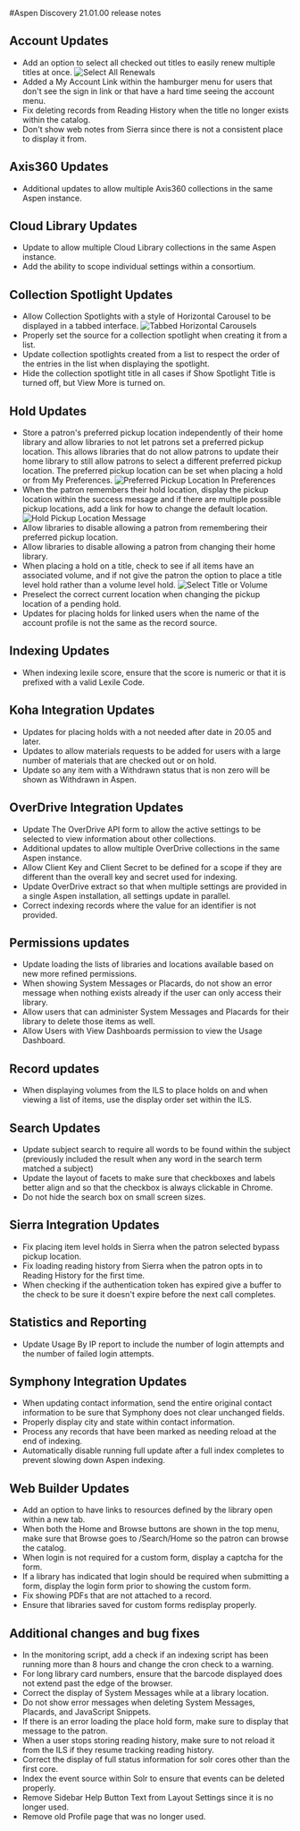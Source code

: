 #Aspen Discovery 21.01.00 release notes
## Account Updates
- Add an option to select all checked out titles to easily renew multiple titles at once. 
  ![Select All Renewals](/release_notes/images/21_01_00_select_all_renewals.png)
- Added a My Account Link within the hamburger menu for users that don't see the sign in link or that have a hard time seeing the account menu.
- Fix deleting records from Reading History when the title no longer exists within the catalog. 
- Don't show web notes from Sierra since there is not a consistent place to display it from.

## Axis360 Updates
- Additional updates to allow multiple Axis360 collections in the same Aspen instance. 

## Cloud Library Updates
- Update to allow multiple Cloud Library collections in the same Aspen instance. 
- Add the ability to scope individual settings within a consortium. 

## Collection Spotlight Updates
- Allow Collection Spotlights with a style of Horizontal Carousel to be displayed in a tabbed interface. 
  ![Tabbed Horizontal Carousels](/release_notes/images/21_01_00_tabbed_horizontal_carousel.png) 
- Properly set the source for a collection spotlight when creating it from a list. 
- Update collection spotlights created from a list to respect the order of the entries in the list when displaying the spotlight. 
- Hide the collection spotlight title in all cases if Show Spotlight Title is turned off, but View More is turned on.  

## Hold Updates
- Store a patron's preferred pickup location independently of their home library and allow libraries to not let patrons set a preferred pickup location. This allows libraries that do not allow patrons to update their home library to still allow patrons to select a different preferred pickup location.  The preferred pickup location can be set when placing a hold or from My Preferences. 
  ![Preferred Pickup Location In Preferences](/release_notes/images/21_01_00_preferred_pickup_location.png)  
- When the patron remembers their hold location, display the pickup location within the success message and if there are multiple possible pickup locations, add a link for how to change the default location.
  ![Hold Pickup Location Message](/release_notes/images/21_01_00_hold_pickup_location_message.png)  
- Allow libraries to disable allowing a patron from remembering their preferred pickup location.
- Allow libraries to disable allowing a patron from changing their home library. 
- When placing a hold on a title, check to see if all items have an associated volume, and if not give the patron the option to place a title level hold rather than a volume level hold.
  ![Select Title or Volume](/release_notes/images/21_01_00_volume_hold_type.png)
- Preselect the correct current location when changing the pickup location of a pending hold. 
- Updates for placing holds for linked users when the name of the account profile is not the same as the record source. 

## Indexing Updates
- When indexing lexile score, ensure that the score is numeric or that it is prefixed with a valid Lexile Code.

## Koha Integration Updates
- Updates for placing holds with a not needed after date in 20.05 and later. 
- Updates to allow materials requests to be added for users with a large number of materials that are checked out or on hold. 
- Update so any item with a Withdrawn status that is non zero will be shown as Withdrawn in Aspen.  

## OverDrive Integration Updates
- Update The OverDrive API form to allow the active settings to be selected to view information about other collections.
- Additional updates to allow multiple OverDrive collections in the same Aspen instance. 
- Allow Client Key and Client Secret to be defined for a scope if they are different than the overall key and secret used for indexing. 
- Update OverDrive extract so that when multiple settings are provided in a single Aspen installation, all settings update in parallel.  
- Correct indexing records where the value for an identifier is not provided. 

## Permissions updates
- Update loading the lists of libraries and locations available based on new more refined permissions. 
- When showing System Messages or Placards, do not show an error message when nothing exists already if the user can only access their library. 
- Allow users that can administer System Messages and Placards for their library to delete those items as well. 
- Allow Users with View Dashboards permission to view the Usage Dashboard.

## Record updates
- When displaying volumes from the ILS to place holds on and when viewing a list of items, use the display order set within the ILS. 

## Search Updates
- Update subject search to require all words to be found within the subject (previously included the result when any word in the search term matched a subject)
- Update the layout of facets to make sure that checkboxes and labels better align and so that the checkbox is always clickable in Chrome.
- Do not hide the search box on small screen sizes.

## Sierra Integration Updates
- Fix placing item level holds in Sierra when the patron selected bypass pickup location.
- Fix loading reading history from Sierra when the patron opts in to Reading History for the first time. 
- When checking if the authentication token has expired give a buffer to the check to be sure it doesn't expire before the next call completes. 

## Statistics and Reporting
- Update Usage By IP report to include the number of login attempts and the number of failed login attempts. 

## Symphony Integration Updates
- When updating contact information, send the entire original contact information to be sure that Symphony does not clear unchanged fields.
- Properly display city and state within contact information.    
- Process any records that have been marked as needing reload at the end of indexing. 
- Automatically disable running full update after a full index completes to prevent slowing down Aspen indexing. 

## Web Builder Updates 
- Add an option to have links to resources defined by the library open within a new tab.
- When both the Home and Browse buttons are shown in the top menu, make sure that Browse goes to /Search/Home so the patron can browse the catalog.  
- When login is not required for a custom form, display a captcha for the form. 
- If a library has indicated that login should be required when submitting a form, display the login form prior to showing the custom form. 
- Fix showing PDFs that are not attached to a record.
- Ensure that libraries saved for custom forms redisplay properly.

## Additional changes and bug fixes
- In the monitoring script, add a check if an indexing script has been running more than 8 hours and change the cron check to a warning. 
- For long library card numbers, ensure that the barcode displayed does not extend past the edge of the browser. 
- Correct the display of System Messages while at a library location.
- Do not show error messages when deleting System Messages, Placards, and JavaScript Snippets.
- If there is an error loading the place hold form, make sure to display that message to the patron.
- When a user stops storing reading history, make sure to not reload it from the ILS if they resume tracking reading history. 
- Correct the display of full status information for solr cores other than the first core. 
- Index the event source within Solr to ensure that events can be deleted properly.
- Remove Sidebar Help Button Text from Layout Settings since it is no longer used. 
- Remove old Profile page that was no longer used.